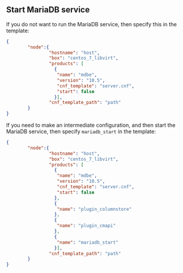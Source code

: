 ## Start MariaDB service

If you do not want to run the MariaDB service, then specify this in the template:

```json
{
        "node":{
                "hostname": "host",
                "box": "centos_7_libvirt",
                "products": [
                  {
                   "name": "mdbe",
                   "version": "10.5",
                   "cnf_template": "server.cnf",
                   "start": false
                  }],
                "cnf_template_path": "path"
        }
}
```

If you need to make an intermediate configuration, and then start the MariaDB service, then specify `mariadb_start` in the template:

```json
{
        "node":{
                "hostname": "host",
                "box": "centos_7_libvirt",
                "products": [
                  {
                   "name": "mdbe",
                   "version": "10.5",
                   "cnf_template": "server.cnf",
                   "start": false
                  },
                  {
                   "name": "plugin_columnstore"
                  },
                  {
                   "name": "plugin_cmapi"
                  },
                  {
                   "name": "mariadb_start"
                  }],
                "cnf_template_path": "path"
        }
}
```
